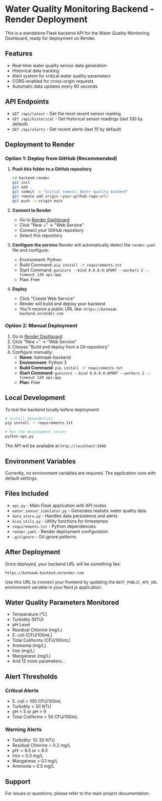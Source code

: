 # Water Quality Monitoring Backend - Render Deployment

This is a standalone Flask backend API for the Water Quality Monitoring Dashboard, ready for deployment on Render.

## Features

- Real-time water quality sensor data generation
- Historical data tracking
- Alert system for critical water quality parameters
- CORS-enabled for cross-origin requests
- Automatic data updates every 60 seconds

## API Endpoints

- `GET /api/latest` - Get the most recent sensor reading
- `GET /api/historical` - Get historical sensor readings (last 100 by default)
- `GET /api/alerts` - Get recent alerts (last 10 by default)

## Deployment to Render

### Option 1: Deploy from GitHub (Recommended)

1. **Push this folder to a GitHub repository**
   ```bash
   cd backend-render
   git init
   git add .
   git commit -m "Initial commit: Water quality backend"
   git remote add origin <your-github-repo-url>
   git push -u origin main
   ```

2. **Connect to Render**
   - Go to [Render Dashboard](https://dashboard.render.com/)
   - Click "New +" → "Web Service"
   - Connect your GitHub repository
   - Select this repository

3. **Configure the service**
   Render will automatically detect the `render.yaml` file and configure:
   - Environment: Python
   - Build Command: `pip install -r requirements.txt`
   - Start Command: `gunicorn --bind 0.0.0.0:$PORT --workers 2 --timeout 120 api:app`
   - Plan: Free

4. **Deploy**
   - Click "Create Web Service"
   - Render will build and deploy your backend
   - You'll receive a public URL like: `https://batmaak-backend.onrender.com`

### Option 2: Manual Deployment

1. Go to [Render Dashboard](https://dashboard.render.com/)
2. Click "New +" → "Web Service"
3. Choose "Build and deploy from a Git repository"
4. Configure manually:
   - **Name**: batmaak-backend
   - **Environment**: Python 3
   - **Build Command**: `pip install -r requirements.txt`
   - **Start Command**: `gunicorn --bind 0.0.0.0:$PORT --workers 2 --timeout 120 api:app`
   - **Plan**: Free

## Local Development

To test the backend locally before deployment:

```bash
# Install dependencies
pip install -r requirements.txt

# Run the development server
python api.py
```

The API will be available at `http://localhost:5000`

## Environment Variables

Currently, no environment variables are required. The application runs with default settings.

## Files Included

- `api.py` - Main Flask application with API routes
- `water_sensor_simulator.py` - Generates realistic water quality data
- `data_store.py` - Handles data persistence and alerts
- `kisa_utils.py` - Utility functions for timestamps
- `requirements.txt` - Python dependencies
- `render.yaml` - Render deployment configuration
- `.gitignore` - Git ignore patterns

## After Deployment

Once deployed, your backend URL will be something like:
```
https://batmaak-backend.onrender.com
```

Use this URL to connect your frontend by updating the `NEXT_PUBLIC_API_URL` environment variable in your Next.js application.

## Water Quality Parameters Monitored

- Temperature (°C)
- Turbidity (NTU)
- pH Level
- Residual Chlorine (mg/L)
- E. coli (CFU/100mL)
- Total Coliforms (CFU/100mL)
- Ammonia (mg/L)
- Iron (mg/L)
- Manganese (mg/L)
- And 12 more parameters...

## Alert Thresholds

### Critical Alerts
- E. coli > 100 CFU/100mL
- Turbidity > 30 NTU
- pH < 5 or pH > 9
- Total Coliforms > 50 CFU/100mL

### Warning Alerts
- Turbidity: 10-30 NTU
- Residual Chlorine < 0.2 mg/L
- pH: < 6.5 or > 8.5
- Iron > 0.3 mg/L
- Manganese > 0.1 mg/L
- Ammonia > 0.5 mg/L

## Support

For issues or questions, please refer to the main project documentation.

